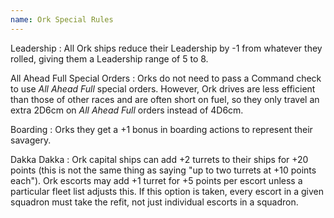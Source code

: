 ```yaml
---
name: Ork Special Rules
---
```

Leadership
: All Ork ships reduce their Leadership by -1 from whatever they rolled, giving them a Leadership range of 5 to 8.

All Ahead Full Special Orders
: Orks do not need to pass a Command check to use *All Ahead Full* special orders. However, Ork drives are less efficient than those of other races and are often short on fuel, so they only travel an extra 2D6cm on *All Ahead Full* orders instead of 4D6cm.

Boarding
: Orks they get a +1 bonus in boarding actions to represent their savagery. 

Dakka Dakka
: Ork capital ships can add +2 turrets to their ships for +20 points (this is not the same thing as saying "up to two turrets at +10 points each"). Ork escorts may add +1 turret for +5 points per escort unless a particular fleet list adjusts this. If this option is taken, every escort in a given squadron must take the refit, not just individual escorts in a squadron.
